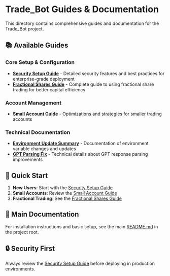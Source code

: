 # Trade_Bot Guides & Documentation

This directory contains comprehensive guides and documentation for the Trade_Bot project.

## 📚 Available Guides

### Core Setup & Configuration
- **[Security Setup Guide](SECURITY_SETUP.md)** - Detailed security features and best practices for enterprise-grade deployment
- **[Fractional Shares Guide](FRACTIONAL_SHARES.md)** - Complete guide to using fractional share trading for better capital efficiency

### Account Management
- **[Small Account Guide](SMALL_ACCOUNT_GUIDE.md)** - Optimizations and strategies for smaller trading accounts

### Technical Documentation
- **[Environment Update Summary](ENV_UPDATE_SUMMARY.md)** - Documentation of environment variable changes and updates
- **[GPT Parsing Fix](GPT_PARSING_FIX.md)** - Technical details about GPT response parsing improvements

## 🎯 Quick Start

1. **New Users**: Start with the [Security Setup Guide](SECURITY_SETUP.md)
2. **Small Accounts**: Review the [Small Account Guide](SMALL_ACCOUNT_GUIDE.md)
3. **Fractional Trading**: See the [Fractional Shares Guide](FRACTIONAL_SHARES.md)

## 📖 Main Documentation

For installation instructions and basic setup, see the main [README.md](../README.md) in the project root.

## 🔒 Security First

Always review the [Security Setup Guide](SECURITY_SETUP.md) before deploying in production environments.